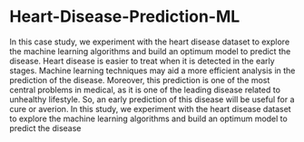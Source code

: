 # Heart-Disease-Prediction-ML
 In this case study, we experiment with the heart disease dataset to explore the machine learning algorithms and build an optimum model to predict the disease.
Heart disease is easier to treat when it is detected in the early stages. Machine learning techniques may aid a more efficient analysis in the prediction of the disease. Moreover, this prediction is one of the most central problems in medical, as it is one of the leading disease related to unhealthy lifestyle. So, an early prediction of this disease will be useful for a cure or averion. In this study, we experiment with the heart disease dataset to explore the machine learning algorithms and build an optimum model to predict the disease
